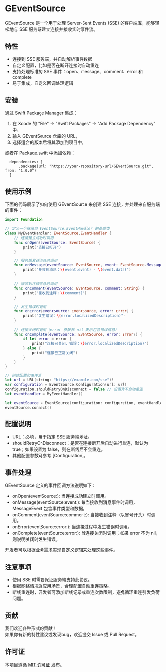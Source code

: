 # GEventSource

GEventSource 是一个用于处理 Server-Sent Events (SSE) 的客户端库，能够轻松地与 SSE 服务端建立连接并接收实时事件流。

## 特性

- 连接到 SSE 服务端，并自动解析事件数据
- 自定义配置，比如是否在断开连接时自动重连
- 支持处理标准的 SSE 事件：open、message、comment、error 和 complete
- 易于集成，自定义回调处理逻辑

## 安装

通过 Swift Package Manager 集成：
1. 在 Xcode 的 "File" -> "Swift Packages" -> "Add Package Dependency" 中，
2. 输入 GEventSource 仓库的 URL，
3. 选择适合的版本后将其添加到项目中。

或者在 Package.swift 中添加依赖：
```
  dependencies: [
      .package(url: "https://your-repository-url/GEventSource.git", from: "1.0.0")
  ]
```

## 使用示例

下面的代码展示了如何使用 GEventSource 来创建 SSE 连接，并处理来自服务端的事件：

```swift
import Foundation

// 定义一个继承自 EventSource.EventHandler 的处理类
class MyEventHandler: EventSource.EventHandler {
    // 连接建立成功时调用
    func onOpen(eventSource: EventSource) {
        print("连接已打开")
    }

    // 服务端发送消息时调用
    func onMessage(eventSource: EventSource, event: EventSource.MessageEvent) {
        print("接收到消息：\(event.event) - \(event.data)")
    }
    
    // 接收到注释信息时调用
    func onComment(eventSource: EventSource, comment: String) {
        print("接收到注释：\(comment)")
    }
    
    // 发生错误时调用
    func onError(eventSource: EventSource, error: Error) {
        print("发生错误：\(error.localizedDescription)")
    }
    
    // 连接关闭时调用（error 参数非 nil 表示包含错误信息）
    func onComplete(eventSource: EventSource, error: Error?) {
        if let error = error {
            print("连接已关闭，错误：\(error.localizedDescription)")
        } else {
            print("连接已正常关闭")
        }
    }
}

// 创建配置和事件源
let url = URL(string: "https://example.com/sse")!
var configuration = EventSource.Configuration(url: url)
configuration.shouldRetryOnDisconnect = false // 设置为不自动重连
let eventHandler = MyEventHandler()

let eventSource = EventSource(configuration: configuration, eventHandler: eventHandler)
eventSource.connect()

```

## 配置说明

- URL：必填，用于指定 SSE 服务端地址。
- shouldRetryOnDisconnect：是否在连接断开后自动进行重连，默认为 true；如果设置为 false，则在断线后不会重连。
- 其他配置参数可参考 [Configuration]。

## 事件处理

GEventSource 定义的事件回调方法说明如下：

- onOpen(eventSource:): 当连接成功建立时调用。
- onMessage(eventSource:event:): 每当接收到消息事件时调用，MessageEvent 包含事件类型和数据。
- onComment(eventSource:comment:): 当接收到注释（以冒号开头）时调用。
- onError(eventSource:error:): 当连接过程中发生错误时调用。
- onComplete(eventSource:error:): 当连接关闭时调用；如果 error 不为 nil，则说明关闭时发生错误。

开发者可以根据业务需求实现自定义逻辑来处理这些事件。


## 注意事项

- 使用 SSE 时需要保证服务端支持此协议。
- 根据网络情况及应用场景，合理配置自动重连策略。
- 断线重连时，开发者可添加断线记录或重连次数限制，避免循环重连引发负荷问题。

## 贡献

我们欢迎各种形式的贡献！  
如果你有新的特性建议或发现bug，欢迎提交 Issue 或 Pull Request。  

## 许可证

本项目遵循 [MIT 许可证](LICENSE) 发布。

